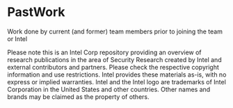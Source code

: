 # PastWork
Work done by current (and former) team members prior to joining the team or Intel

Please note this is an Intel Corp repository providing an overview of research publications in the area of Security Research created by Intel and external contributors and partners.
Please check the respective copyright information and use restrictions.
Intel provides these materials as-is, with no express or implied warranties.
Intel and the Intel logo are trademarks of Intel Corporation in the United States and other countries.
Other names and brands may be claimed as the property of others.

